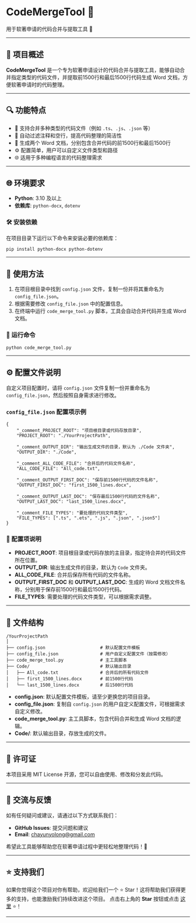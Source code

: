 # CodeMergeTool 🚀

用于软著申请的代码合并与提取工具 📝

------

## 📖 项目概述

**CodeMergeTool** 是一个专为软著申请设计的代码合并与提取工具，能够自动合并指定类型的代码文件，并提取前1500行和最后1500行代码生成 Word 文档，方便软著申请时的代码整理。

------

## 🔍 功能特点

- 🔗 支持合并多种类型的代码文件（例如 `.ts`、`.js`、`.json` 等）
- 📝 自动过滤注释和空行，提高代码整理的简洁性
- 📄 生成两个 Word 文档，分别包含合并代码的前1500行和最后1500行
- ⚙️ 配置简单，用户可以自定义文件类型和路径
- 🌐 适用于多种编程语言的代码整理需求

------

## 🌐 环境要求

- **Python**: 3.10 及以上
- **依赖库**: `python-docx`, `dotenv`

### 🛠️ 安装依赖

在项目目录下运行以下命令来安装必要的依赖库：

```
pip install python-docx python-dotenv
```

------

## 🚀 使用方法

1. 在项目根目录中找到 `config.json` 文件，复制一份并将其重命名为 `config_file.json`。
2. 根据需要修改 `config_file.json` 中的配置信息。
3. 在终端中运行 `code_merge_tool.py` 脚本，工具会自动合并代码并生成 Word 文档。

### 🏃 运行命令

```
python code_merge_tool.py
```

------

## ⚙️ 配置文件说明

自定义项目配置时，请将 `config.json` 文件复制一份并重命名为 `config_file.json`，然后按照自身需求进行修改。

### `config_file.json` 配置项示例

```
{
    "_comment_PROJECT_ROOT": "项目根目录或代码存放目录",
    "PROJECT_ROOT": "./YourProjectPath",

    "_comment_OUTPUT_DIR": "输出生成文件的目录，默认为 ./Code 文件夹",
    "OUTPUT_DIR": "./Code",

    "_comment_ALL_CODE_FILE": "合并后的代码文件名称",
    "ALL_CODE_FILE": "All_code.txt",

    "_comment_OUTPUT_FIRST_DOC": "保存前1500行代码的文件名称",
    "OUTPUT_FIRST_DOC": "first_1500_lines.docx",

    "_comment_OUTPUT_LAST_DOC": "保存最后1500行代码的文件名称",
    "OUTPUT_LAST_DOC": "last_1500_lines.docx",

    "_comment_FILE_TYPES": "要处理的代码文件类型",
    "FILE_TYPES": [".ts", ".ets", ".js", ".json", ".json5"]
}
```

### 🔧 配置项说明

- **PROJECT_ROOT**: 项目根目录或代码存放的主目录，指定待合并的代码文件所在位置。
- **OUTPUT_DIR**: 输出生成文件的目录，默认为 `Code` 文件夹。
- **ALL_CODE_FILE**: 合并后保存所有代码的文件名称。
- **OUTPUT_FIRST_DOC** 和 **OUTPUT_LAST_DOC**: 生成的 Word 文档文件名称，分别用于保存前1500行和最后1500行代码。
- **FILE_TYPES**: 需要处理的代码文件类型，可以根据需求调整。

------

## 📂 文件结构

```
/YourProjectPath
│
├── config.json                     # 默认配置文件模板
├── config_file.json                # 用户自定义配置文件（按需修改）
├── code_merge_tool.py              # 主工具脚本
├── Code/                           # 默认输出目录
│   ├── All_code.txt                # 合并后的所有代码文件
│   ├── first_1500_lines.docx       # 前1500行代码
│   └── last_1500_lines.docx        # 后1500行代码
```

- **config.json**: 默认配置文件模板，请至少更换您的项目目录。
- **config_file.json**: 复制自 `config.json` 的用户自定义配置文件，可根据需求自定义修改。
- **code_merge_tool.py**: 主工具脚本，包含代码合并和生成 Word 文档的逻辑。
- **Code/**: 默认输出目录，存放生成的文件。

------

## 📜 许可证

本项目采用 MIT License 开源，您可以自由使用、修改和分发此代码。

------

## 💬 交流与反馈

如有任何疑问或建议，请通过以下方式联系我们：

- **GitHub Issues**: 提交问题和建议
- **Email**: chayunyolong@gmail.com

希望此工具能够帮助您在软著申请过程中更轻松地整理代码！🙌

------

## ⭐️ 支持我们

如果你觉得这个项目对你有帮助，欢迎给我们一个 ⭐️ Star！这将帮助我们获得更多的支持，也能激励我们持续改进这个项目。
点击右上角的 **Star** 按钮或点击 [这里](https://github.com/yourusername/yourrepository/stargazers) ⭐️！

------

